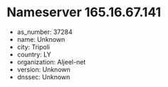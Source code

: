 # Nameserver 165.16.67.141

* as_number: 37284
* name: Unknown
* city: Tripoli
* country: LY
* organization: Aljeel-net
* version: Unknown
* dnssec: Unknown

